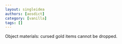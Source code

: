 ```yaml
---
layout: singleidea
authors: [aosdict]
category: [vanilla]
tags: []
---
```

Object materials: cursed gold items cannot be dropped.
